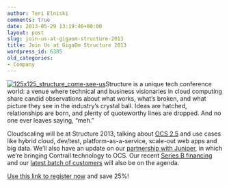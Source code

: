 ```yaml
---
author: Teri Elniski
comments: true
date: 2013-05-29 13:19:46+00:00
layout: post
slug: join-us-at-gigaom-structure-2013
title: Join Us at GigaOm Structure 2013
wordpress_id: 6385
old_categories:
- Company
---
```


[![125x125_structure_come-see-us](http://www.cloudscaling.com/wp-content/uploads/2013/05/125x125_structure_come-see-us.png)](http://www.cloudscaling.com/wp-content/uploads/2013/05/125x125_structure_come-see-us.png)Structure is a unique tech conference world: a venue where technical and business visionaries in cloud computing share candid observations about what works, what’s broken, and what picture they see in the industry’s crystal ball. Ideas are hatched, relationships are born, and plenty of quoteworthy lines are dropped. And no one ever leaves saying, “meh.”

Cloudscaling will be at Structure 2013, talking about [OCS 2.5](http://cloudscaling.com/products/ocs-system-overview/) and use cases like hybrid cloud, dev/test, platform-as-a-service, scale-out web apps and big data. We’ll also have an update on our [partnership with Juniper](http://cloudscaling.com/blog/press-releases/juniper/), in which we’re bringing Contrail technology to OCS. Our recent [Series B financing](http://www.eweek.com/cloud/juniper-seagate-invest-in-cloud-platform-startup-cloudscaling/) and our [latest batch of customers](http://cloudscaling.com/blog/press-releases/ubisoft-chooses-cloudscaling-open-cloud-system/) will also be on the agenda.

[Use this link to register now](http://structure2013vip.eventbrite.com/?discount=SPONCLOUDSCALE25) and save 25%!
